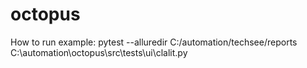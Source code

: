 # octopus
How to run example:
pytest --alluredir C:/automation/techsee/reports C:\automation\octopus\src\tests\ui\clalit.py
